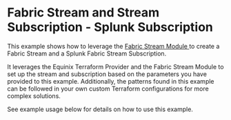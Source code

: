 # Fabric Stream and Stream Subscription - Splunk Subscription

This example shows how to leverage the [Fabric Stream Module
](https://registry.terraform.io/modules/equinix/fabric/equinix/latest/submodules/streaming-observability)
to create a Fabric Stream and a Splunk Fabric Stream Subscription.

It leverages the Equinix Terraform Provider and the Fabric Stream Module
to set up the stream and subscription based on the parameters you have provided to
this example. Additionally, the patterns found in this example can be followed in
your own custom Terraform configurations for more complex solutions.

See example usage below for details on how to use this example.

<!-- BEGIN_TF_DOCS -->
<!-- END_TF_DOCS -->
